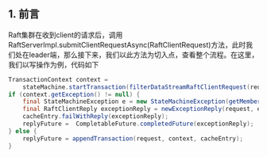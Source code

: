 ## 1. 前言

Raft集群在收到client的请求后，调用RaftServerImpl.submitClientRequestAsync(RaftClientRequest)方法，此时我们处在leader端，那么接下来，我们以此方法为切入点，查看整个流程。在这里，我们以写操作为例，代码如下

```java
TransactionContext context = 		   				     
    stateMachine.startTransaction(filterDataStreamRaftClientRequest(request));
if (context.getException() != null) {
    final StateMachineException e = new StateMachineException(getMemberId(), context.getException());
    final RaftClientReply exceptionReply = newExceptionReply(request, e);
    cacheEntry.failWithReply(exceptionReply);
    replyFuture =  CompletableFuture.completedFuture(exceptionReply);
} else {
    replyFuture = appendTransaction(request, context, cacheEntry);
}
```

